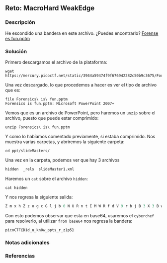## Reto: MacroHard WeakEdge
### Descripción
He escondido una bandera en este archivo. ¿Puedes encontrarlo? [Forense es fun.pptm](https://mercury.picoctf.net/static/3944a59474f9f676942282c50b9c3675/Forensics%20is%20fun.pptm)

### Solución
Primero descargamos el archivo de la plataforma:
```shell
wget https://mercury.picoctf.net/static/3944a59474f9f676942282c50b9c3675/Forensics%20is%20fun.pptm
```

Una vez descargado, lo que procedemos a hacer es ver el tipo de archivo que es:
```shell
file Forensics\ is\ fun.pptm
Forensics is fun.pptm: Microsoft PowerPoint 2007+
```

Vemos que es un archivo de PowerPoint, pero haremos un `unzip` sobre el archivo, puesto que puede estar comprimido:
```shell
unzip Forensics\ is\ fun.pptm
```

Y como lo habíamos comentado previamente, si estaba comprimido. 
Nos muestra varias carpetas, y abriremos la siguiente carpeta:
```shell
cd ppt/slideMasters/
```

Una vez en la carpeta, podemos ver que hay 3 archivos
```q
hidden  _rels  slideMaster1.xml
```

Haremos un `cat` sobre el archivo `hidden`:
```shell
cat hidden
```

Y nos regresa la siguiente salida:
```q
Z m x h Z z o g c G l j b 0 N U R n t E M W R f d V 9 r b j B 3 X 3 B w d H N f c l 9 6 M X A 1 f Q
```

Con esto podemos observar que esta en base64, usaremos el `cyberchef` para resolverlo, al utilizar `from base64` nos regresa la bandera:
```flag
picoCTF{D1d_u_kn0w_ppts_r_z1p5}
```
### Notas adicionales
### Referencias

